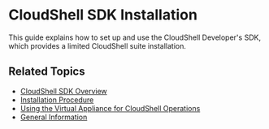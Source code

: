 # CloudShell SDK Installation

This guide explains how to set up and use the CloudShell Developer's SDK, which provides a limited CloudShell suite installation.

## Related Topics

- [CloudShell SDK Overview](./overview/index.md)
- [Installation Procedure](./installation-procedure/index.md)
- [Using the Virtual Appliance for CloudShell Operations](./using-va-for-cs-operations.md)
- [General Information](./general-info.md)